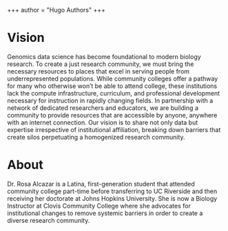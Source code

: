 +++
author = "Hugo Authors"
+++

# Vision

Genomics data science has become foundational to modern biology research.  To create a just research community, we must bring the necessary resources to places that excel in serving people from underrepresented populations.  While community colleges offer a pathway for many who otherwise won’t be able to attend college, these institutions lack the compute infrastructure, curriculum, and professional development necessary for instruction in rapidly changing fields.  In partnership with a network of dedicated researchers and educators, we are building a community to provide resources that are accessible by anyone, anywhere with an internet connection.  Our vision is to share not only data but expertise irrespective of institutional affiliation, breaking down barriers that create silos perpetuating a homogenized research community. 

# About

Dr. Rosa Alcazar is a Latina, first-generation student that attended community college part-time before transferring to UC Riverside and then receiving her doctorate at Johns Hopkins University.  She is now a Biology Instructor at Clovis Community College where she advocates for institutional changes to remove systemic barriers in order to create a diverse research community.



<!--
This file is left intentionally empty by default to be backward compatible with initial theme setup.

Although the theme has advanced a little bit and it now allows to specify the content on the main page (even if the list of posts/articles is not intended).
This can be:
- with the list of posts/articles (default: `mainSections = ["post"]) or
- without the list of posts/articles (by setting `mainSections = [""]`)

Markdown supported, ie:

```
# Welcome

- Hugo :rocket:
- Hugo theme :rocket:

Don't forget to check the README.md file!
```

-->

